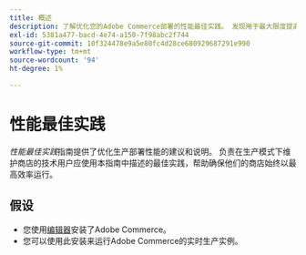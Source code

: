 ```yaml
---
title: 概述
description: 了解优化您的Adobe Commerce部署的性能最佳实践。 发现用于最大限度提高速度、效率和用户体验的经验证的策略。
exl-id: 5381a477-bacd-4e74-a150-7f98abc2f744
source-git-commit: 10f324478e9a5e80fc4d28ce680929687291e990
workflow-type: tm+mt
source-wordcount: '94'
ht-degree: 1%

---
```


# 性能最佳实践

_性能最佳实践_&#x200B;指南提供了优化生产部署性能的建议和说明。 负责在生产模式下维护商店的技术用户应使用本指南中描述的最佳实践，帮助确保他们的商店始终以最高效率运行。

## 假设

* 您使用[编辑器](../installation/composer.md)安装了Adobe Commerce。
* 您可以使用此安装来运行Adobe Commerce的实时生产实例。
